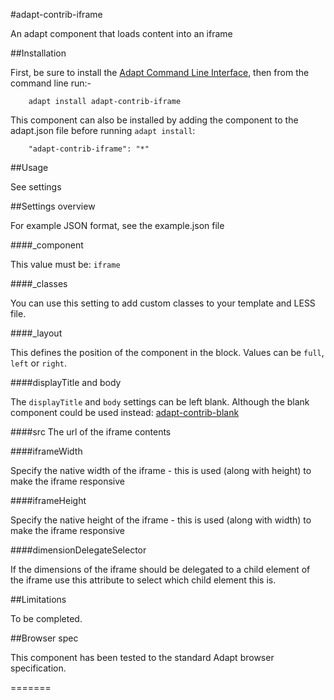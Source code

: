 #adapt-contrib-iframe

An adapt component that loads content into an iframe


##Installation

First, be sure to install the [Adapt Command Line Interface](https://github.com/adaptlearning/adapt-cli), then from the command line run:-

        adapt install adapt-contrib-iframe

This component can also be installed by adding the component to the adapt.json file before running `adapt install`:

        "adapt-contrib-iframe": "*"

##Usage

See settings

##Settings overview

For example JSON format, see the example.json file


####_component

This value must be: `iframe`

####_classes

You can use this setting to add custom classes to your template and LESS file.

####_layout

This defines the position of the component in the block. Values can be `full`, `left` or `right`. 

####displayTitle and body

The `displayTitle` and `body` settings can be left blank. Although the blank component could be used instead: [adapt-contrib-blank](https://github.com/adaptlearning/adapt-contrib-blank)


####src
The url of the iframe contents

####iframeWidth

Specify the native width of the iframe - this is used (along with height) to make the iframe responsive

####iframeHeight

Specify the native height of the iframe - this is used (along with width) to make the iframe responsive

####dimensionDelegateSelector

If the dimensions of the iframe should be delegated to a child element of the iframe use this attribute to select which child element this is.


##Limitations

To be completed.

##Browser spec

This component has been tested to the standard Adapt browser specification.

=======
